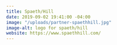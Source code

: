 ```yaml
---
title: Spaeth/Hill
date: 2019-09-02 19:41:00 -04:00
image: "/uploads/partner-spaethhill.jpg"
image-alt: logo for spaeth/hill
website: https://www.spaethhill.com/
---
```


